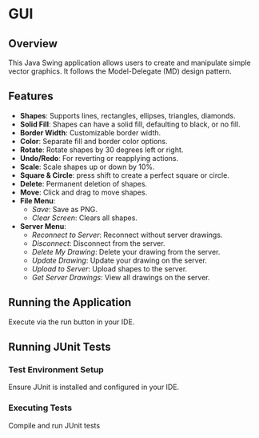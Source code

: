 # GUI

## Overview
This Java Swing application allows users to create and manipulate simple vector graphics. It follows the Model-Delegate (MD) design pattern.

## Features
- **Shapes**: Supports lines, rectangles, ellipses, triangles, diamonds.
- **Solid Fill**: Shapes can have a solid fill, defaulting to black, or no fill.
- **Border Width**: Customizable border width.
- **Color**: Separate fill and border color options.
- **Rotate**: Rotate shapes by 30 degrees left or right.
- **Undo/Redo**: For reverting or reapplying actions.
- **Scale**: Scale shapes up or down by 10%.
- **Square & Circle**: press shift to create a perfect square or circle.
- **Delete**: Permanent deletion of shapes.
- **Move**: Click and drag to move shapes.
- **File Menu**:
    - *Save*: Save as PNG.
    - *Clear Screen*: Clears all shapes.
- **Server Menu**:
    - *Reconnect to Server*: Reconnect without server drawings.
    - *Disconnect*: Disconnect from the server.
    - *Delete My Drawing*: Delete your drawing from the server.
    - *Update Drawing*: Update your drawing on the server.
    - *Upload to Server*: Upload shapes to the server.
    - *Get Server Drawings*: View all drawings on the server.

## Running the Application
Execute via the run button in your IDE.

## Running JUnit Tests
### Test Environment Setup
Ensure JUnit is installed and configured in your IDE.

### Executing Tests
Compile and run JUnit tests
